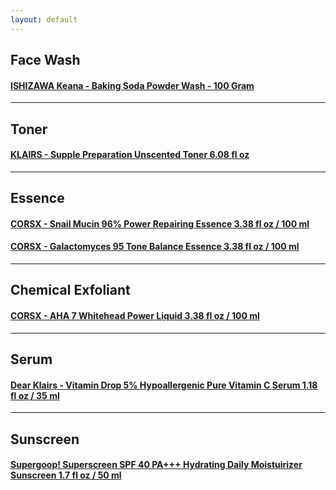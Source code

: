 ```yaml
---
layout: default
---
```


## Face Wash
#### [ISHIZAWA Keana - Baking Soda Powder Wash - 100 Gram](https://www.amazon.com/ISHIZAWA-Keana-Baking-Soda-Powder/dp/B0012YVY3K?pd_rd_w=dBxhi&content-id=amzn1.sym.724fac2e-0491-4f7a-a10d-2221f9a8bc9a&pf_rd_p=724fac2e-0491-4f7a-a10d-2221f9a8bc9a&pf_rd_r=4WWR37J7T5V9PX3YMMW5&pd_rd_wg=ndOf0&pd_rd_r=cd39f466-c0ea-49cd-90b0-6959f9018779&pd_rd_i=B0012YVY3K&psc=1&ref_=pd_bap_d_grid_rp_0_3_i&_encoding=UTF8&tag=skincare0cc6-20&linkCode=ur2&linkId=16be59786403051dd492046e2f3fbfc6&camp=1789&creative=9325)
------------------
## Toner
#### [KLAIRS - Supple Preparation Unscented Toner 6.08 fl oz](https://www.amazon.com/gp/product/B07B65NJLV/ref=ppx_yo_dt_b_search_asin_title?ie=UTF8&th=1&_encoding=UTF8&tag=skincare0cc6-20&linkCode=ur2&linkId=e3d422a5d94bc9deb65c7c3f08021663&camp=1789&creative=9325) 
------------------
## Essence
#### [CORSX - Snail Mucin 96% Power Repairing Essence 3.38 fl oz / 100 ml](https://www.amazon.com/COSRX-Repairing-Hydrating-Secretion-Phthalates/dp/B00PBX3L7K?pd_rd_w=Si9AE&content-id=amzn1.sym.724fac2e-0491-4f7a-a10d-2221f9a8bc9a&pf_rd_p=724fac2e-0491-4f7a-a10d-2221f9a8bc9a&pf_rd_r=SZVDN6ZW8DA22QBJH7A2&pd_rd_wg=82HYz&pd_rd_r=d279979b-e844-48cc-bc05-bd2197a23380&pd_rd_i=B00PBX3L7K&psc=1&ref_=pd_bap_d_grid_rp_0_7_t&_encoding=UTF8&tag=skincare0cc6-20&linkCode=ur2&linkId=bf822871691fb83c3faeddbb3a90c521&camp=1789&creative=9325)
#### [CORSX - Galactomyces 95 Tone Balance Essence 3.38 fl oz / 100 ml](https://www.amazon.com/COSRX-Galactomyces-Balancing-Essence-Brighten/dp/B07DKC23D5?pd_rd_w=Si9AE&content-id=amzn1.sym.724fac2e-0491-4f7a-a10d-2221f9a8bc9a&pf_rd_p=724fac2e-0491-4f7a-a10d-2221f9a8bc9a&pf_rd_r=SZVDN6ZW8DA22QBJH7A2&pd_rd_wg=82HYz&pd_rd_r=d279979b-e844-48cc-bc05-bd2197a23380&pd_rd_i=B07DKC23D5&psc=1&ref_=pd_bap_d_grid_rp_0_16_t&_encoding=UTF8&tag=skincare0cc6-20&linkCode=ur2&linkId=b4894fdbab03bc0063e270147814fdab&camp=1789&creative=9325)
------------------
## Chemical Exfoliant
#### [CORSX - AHA 7 Whitehead Power Liquid 3.38 fl oz / 100 ml](https://www.amazon.com/COSRX-Whitehead-Power-Liquid-100ml/dp/B00OZ9WOD8?pd_rd_w=Si9AE&content-id=amzn1.sym.724fac2e-0491-4f7a-a10d-2221f9a8bc9a&pf_rd_p=724fac2e-0491-4f7a-a10d-2221f9a8bc9a&pf_rd_r=SZVDN6ZW8DA22QBJH7A2&pd_rd_wg=82HYz&pd_rd_r=d279979b-e844-48cc-bc05-bd2197a23380&pd_rd_i=B00OZ9WOD8&ref_=pd_bap_d_grid_rp_0_11_t&th=1&_encoding=UTF8&tag=skincare0cc6-20&linkCode=ur2&linkId=898e03b40cc82b1e01531456d2a1f941&camp=1789&creative=9325)
------------------
## Serum
#### [Dear Klairs - Vitamin Drop 5% Hypoallergenic Pure Vitamin C Serum 1.18 fl oz / 35 ml](https://www.amazon.com/gp/product/B010FOFSH0/ref=ppx_yo_dt_b_asin_title_o00_s00?ie=UTF8&psc=1&_encoding=UTF8&tag=skincare0cc6-20&linkCode=ur2&linkId=215f19cb98d1e356f0b23b1bb4ced82b&camp=1789&creative=9325)
------------------
## Sunscreen
#### [Supergoop! Superscreen SPF 40 PA+++ Hydrating Daily Moistuirizer Sunscreen 1.7 fl oz / 50 ml](https://www.amazon.com/gp/product/B07VR6BBY8/ref=ppx_yo_dt_b_search_asin_title?ie=UTF8&th=1&_encoding=UTF8&tag=skincare0cc6-20&linkCode=ur2&linkId=1487cb8a9660bf389ac2b909748b45e3&camp=1789&creative=9325)

